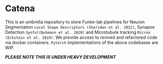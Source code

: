 # Catena

This is an umbrella repository to store Funke-lab pipelines for Neuron Segmentation `Local Shape Descriptors (Sheridan et al. 2022)`, Synapse Detection `Synful(Buhmann et al. 2020)` and Microtubule tracking `Micron (Eckstein et al. 2019)`. We provide access to revived and refactored code via docker containers.
`Pytorch` implementations of the above codebases are WIP.

***PLEASE NOTE THIS IS UNDER HEAVY DEVELOPMENT***

